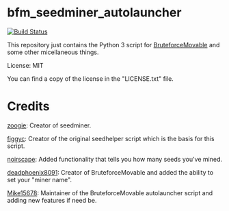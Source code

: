 # bfm_seedminer_autolauncher

[![Build Status](https://travis-ci.com/Mike15678/bfm_seedminer_autolauncher.svg?branch=master)](https://travis-ci.com/Mike15678/bfm_seedminer_autolauncher)

This repository just contains the Python 3 script for [BruteforceMovable](https://bruteforcemovable.com) and some other micellaneous things.


License: MIT

You can find a copy of the license in the "LICENSE.txt" file.

# Credits

[zoogie](https://github.com/zoogie): Creator of seedminer.

[figgyc](https://github.com/figgyc): Creator of the original seedhelper script which is the basis for this script.

[noirscape](https://github.com/noirscape): Added functionality that tells you how many seeds you've mined.

[deadphoenix8091](https://github.com/deadphoenix8091): Creator of BruteforceMovable and added the ability to set your "miner name".

[Mike15678](https://github.com/Mike15678): Maintainer of the BruteforceMovable autolauncher script and adding new features if need be.
